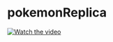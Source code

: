 # pokemonReplica

[![Watch the video](https://img.youtube.com/vi/T-D1KVIuvjA/maxresdefault.jpg)](https://youtu.be/79Qk-ImR_KQ)
